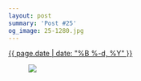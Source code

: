 ```yaml
---
layout: post
summary: 'Post #25'
og_image: 25-1280.jpg
---
```


<div class="post">
 <time>
  <a href="/25">
   {{ page.date | date: "%B %-d, %Y" }}
  </a>
 </time>
 <a href="/25">
  <figure data-taken="8/27/2013">
   <img sizes="(min-width: 700px) 50vw, calc(100vw - 2rem)" src="{{ site.assets_url }}/25-640.jpg" srcset="{{ site.assets_url }}/25-1280.jpg 1280w, {{ site.assets_url }}/25-960.jpg 960w, {{ site.assets_url }}/25-640.jpg 640w, {{ site.assets_url }}/25-320.jpg 320w"/>
  </figure>
 </a>
</div>
